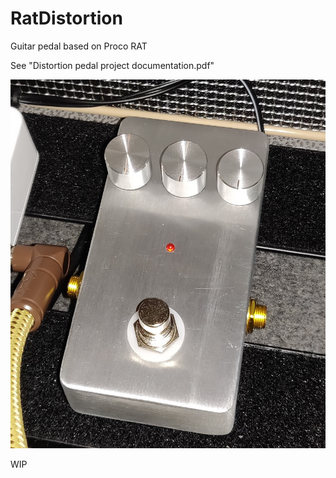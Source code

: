 # RatDistortion
Guitar pedal based on Proco RAT

See "Distortion pedal project documentation.pdf"

![RAT_distortion_pedal](Pictures/Pedal.jpg)

WIP
